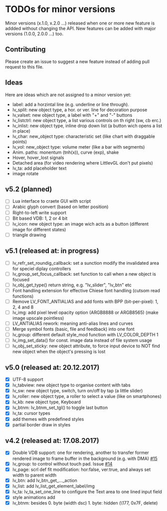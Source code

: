 # TODOs for minor versions
Minor versions (x.1.0, x.2.0 ...) released when one or more new feature is addded without changing the API. New features can be added with major versions (1.0.0, 2.0.0 ...) too. 

## Contributing
Please create an issue to suggest a new feature instead of adding pull request to this file.

## Ideas
Here are ideas which are not assigned to a minor version yet:
- label: add a horzintal line (e.g. underline or line through).
- lv_split: new object type, a hor. or ver. line for decoration purpose
- lv_valset: new object type, a label with "+" and "-" buttons
- lv_listctrl: new object type, a list various controls on th right (sw, cb erc.)
- lv_inlist: new object type, inline drop down list (a button wich opens a list in place)
- lv_char: new_object type: characteristic set (like chart with draggable points)
- lv_vol: new_object type: volume meter (like a bar with segments)
- Anim. paths: monentum (tnh(x)), curve (exp), shake
- Hover, hover_lost signals
- Detached area (for video rendering where LittlevGL don't put pixels) 
- lv_ta: add placeholder text
- image rotate


## v5.2 (planned)
- [ ] Lua interface to craete GUI with script
- [ ] Arabic glyph convert (based on letter position)
- [ ] Right-to-left write support 
- [ ] Bit based VDB: 1, 2 or 4 bit
- [ ] lv_icon: new object type: an image wich acts as a button (different image for different states)
- [ ] triangle drawing

## v5.1 (released at: in progress)
- [ ] lv_refr_set_roundig_callback: set a sunction modify the invalidated area for speciel diplay controllers
- [ ] lv_group_set_focus_callback: set function to call when a new object is focused
- [ ] lv_obj_get_type() return string, e.g. "lv_slider", "lv_btn" etc
- [ ] Font handling extension for effective Chiese font handling (cutsom read functions)
- [ ] Remove LV_FONT_ANTIALIAS and add fonts with BPP (bit-per-pixel): 1, 2, 4 and 8
- [ ] lv_img: add pixel level opacity option (ARGB8888 or ARGB8565) (make image upscale pointless)
- [ ] LV_ANTIALIAS rework: meaning anti-alias lines and curves
- [ ] Merge symbol fonts (basic, file and feedback) into one font
- [ ] lv_group: different default style_mod function with LV_COLOR_DEPTH   1
- [ ] lv_img_set_data() for const. image data instead of file system usage
- [ ] lv_obj_set_sticky: new object attribute, to force input device to NOT find new object when the object's pressing is lost

## v5.0 (released at: 20.12.2017)
- [x] UTF-8 support
- [x] lv_tabview: new object type to organise content with tabs
- [x] lv_sw: new object type, switch, turn on/off by tap (a little slider)
- [x] lv_roller: new object type, a roller to select a value (like on smartphones) 
- [x] lv_kb: new object type, Keyboard
- [x] lv_btnm: lv_btnm_set_tgl() to toggle last button
- [x] lv_ta: cursor types
- [x] add themes with predefined styles
- [x] partial border draw in styles

## v4.2 (released at: 17.08.2017)
- [x] Double VDB support: one for rendering, another to transfer former rendered image to frame buffer in the background (e.g. with DMA) [#15](https://github.com/littlevgl/lvgl/issues/15)
- [x] lv_group: to control without touch pad. Issue [#14](https://github.com/littlevgl/lvgl/issues/14)
- [x] lv_page: scrl def fit modification: hor:false, ver:true, and always set width to parent width
- [x] lv_btn: add lv_btn_get_..._action
- [x] lv_list: add lv_list_get_element_label/img
- [x] lv_ta: lv_ta_set_one_line to configure the Text area to one lined input field
- [x] style animations add
- [x] lv_btnm:  besides 0. byte (width dsc) 1. byte: hidden (\177, 0x7F, delete)
